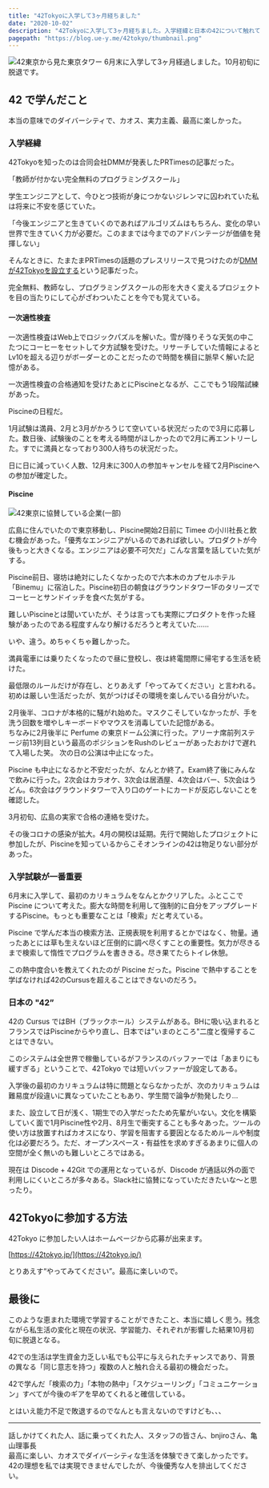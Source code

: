 ```yaml
---
title: "42Tokyoに入学して3ヶ月経ちました"
date: "2020-10-02"
description: "42Tokyoに入学して3ヶ月経ちました。入学経緯と日本の42について触れて振り返ります。"
pagepath: "https://blog.ue-y.me/42tokyo/thumbnail.png"
---
```


![42東京から見た東京タワー](./42-tokyotower.jpg)
6月末に入学して3ヶ月経過しました。10月初旬に脱退です。

## 42 で学んだこと

本当の意味でのダイバーシティで、カオス、実力主義、最高に楽しかった。

### 入学経緯
42Tokyoを知ったのは合同会社DMMが発表したPRTimesの記事だった。

「教師が付かない完全無料のプログラミングスクール」

学生エンジニアとして、今ひとつ技術が身につかないジレンマに囚われていた私は将来に不安を感じていた。

「今後エンジニアと生きていくのであればアルゴリズムはもちろん、変化の早い世界で生きていく力が必要だ。このままでは今までのアドバンテージが価値を発揮しない」

そんなときに、たまたまPRTimesの話題のプレスリリースで見つけたのが[DMMが42Tokyoを設立する](https://prtimes.jp/main/html/rd/p/000003451.000002581.html)という記事だった。

完全無料、教師なし、プログラミングスクールの形を大きく変えるプロジェクトを目の当たりにして心がざわついたことを今でも覚えている。

#### 一次適性検査

一次適性検査はWeb上でロジックパズルを解いた。雪が降りそうな天気の中こたつにコーヒーをセットして夕方試験を受けた。リサーチしていた情報によるとLv10を超える辺りがボーダーとのことだったので時間を横目に脈早く解いた記憶がある。

一次適性検査の合格通知を受けたあとにPiscineとなるが、ここでもう1段階試練があった。

Piscineの日程だ。

1月試験は満員、2月と3月がかろうじて空いている状況だったので3月に応募した。数日後、試験後のことを考える時間がほしかったので2月に再エントリーした。すでに満員となっており300人待ちの状況だった。

日に日に減っていく人数、12月末に300人の参加キャンセルを経て2月Piscineへの参加が確定した。

#### Piscine

![42東京に協賛している企業(一部)](./42-imageboard.jpg)

広島に住んでいたので東京移動し、Piscine開始2日前に Timee の小川社長と飲む機会があった。「優秀なエンジニアがいるのであれば欲しい。プロダクトが今後もっと大きくなる。エンジニアは必要不可欠だ」こんな言葉を話していた気がする。

Piscine前日、寝坊は絶対にしたくなかったので六本木のカプセルホテル「Binemu」に宿泊した。Piscine初日の朝食はグラウンドタワー1Fのタリーズでコーヒーとサンドイッチを食べた気がする。

難しいPiscineとは聞いていたが、そうは言っても実際にプロダクトを作った経験があったのである程度すんなり解けるだろうと考えていた……

いや、違う。めちゃくちゃ難しかった。

満員電車には乗りたくなったので昼に登校し、夜は終電間際に帰宅する生活を続けた。

最低限のルールだけが存在し、とりあえず「やってみてください」と言われる。初めは厳しい生活だったが、気がつけばその環境を楽しんでいる自分がいた。

2月後半、コロナが本格的に騒がれ始めた。マスクこそしていなかったが、手を洗う回数を増やしキーボードやマウスを消毒していた記憶がある。  
ちなみに2月後半に Perfume の東京ドーム公演に行った。アリーナ席前列ステージ前13列目という最高のポジションをRushのレビューがあったおかけで遅れて入場した笑。
次の日の公演は中止になった。

Piscine も中止になるかと不安だったが、なんとか終了。Exam終了後にみんなで飲みに行った。2次会はカラオケ、3次会は居酒屋、4次会はバー、5次会はうどん。6次会はグラウンドタワーで入り口のゲートにカードが反応しないことを確認した。

3月初旬、広島の実家で合格の連絡を受けた。

その後コロナの感染が拡大。4月の開校は延期。先行で開始したプロジェクトに参加したが、Piscineを知っているからこそオンラインの42は物足りない部分があった。

### 入学試験が一番重要

6月末に入学して、最初のカリキュラムをなんとかクリアした。ふとここで Piscine について考えた。膨大な時間を利用して強制的に自分をアップグレードするPiscine。もっとも重要なことは「検索」だと考えている。

Piscine で学んだ本当の検索方法、正規表現を利用するとかではなく、物量。通ったあとには草も生えないほど圧倒的に調べ尽くすことの重要性。気力が尽きるまで検索して惰性でプログラムを書ききる。尽き果てたらトイレ休憩。

この熱中度合いを教えてくれたのが Piscine だった。Piscine で熱中することを学ばなければ42のCursusを超えることはできないのだろう。

### 日本の "42”

42の Cursus ではBH（ブラックホール）システムがある。BHに吸い込まれるとフランスではPiscineからやり直し、日本では"いまのところ"二度と復帰することはできない。

このシステムは全世界で稼働しているがフランスのバッファーでは「あまりにも緩すぎる」ということで、42Tokyo では短いバッファーが設定してある。

入学後の最初のカリキュラムは特に問題とならなかったが、次のカリキュラムは難易度が段違いに異なっていたこともあり、学生間で論争が勃発したり…

また、設立して日が浅く、1期生での入学だったため先輩がいない。文化を構築していく面で1月Piscine性や2月、8月生で衝突することも多々あった。ツールの使い方は放置すればカオスになり、学習を阻害する要因となるためルールや制度化は必要だろう。ただ、オープンスペース・有益性を求めすぎるあまりに個人の空間が全く無いのも難しいところではある。

現在は Discode + 42Git での運用となっているが、Discode が通話以外の面で利用しにくいところが多々ある。Slack社に協賛になっていただきたいな～と思ったり。

## 42Tokyoに参加する方法

42Tokyo に参加したい人はホームページから応募が出来ます。

[https://42tokyo.jp/](https://42tokyo.jp/)

とりあえす“やってみてください”。最高に楽しいので。

## 最後に

このような恵まれた環境で学習することができたこと、本当に嬉しく思う。残念ながら私生活の変化と現在の状況、学習能力、それぞれが影響した結果10月初旬に脱退となる。

42での生活は学生資金力乏しい私でも公平に与えられたチャンスであり、背景の異なる「同じ意志を持つ」複数の人と触れ合える最初の機会だった。

42で学んだ「検索の力」「本物の熱中」「スケジューリング」「コミュニケーション」すべてが今後のギアを早めてくれると確信している。

とはいえ能力不足で敗退するのでなんとも言えないのですけども、、、

---

話しかけてくれた人、話に乗ってくれた人、スタッフの皆さん、bnjiroさん、亀山理事長  
最高に楽しい、カオスでダイバーシティな生活を体験できて楽しかったです。42の理想を私では実現できませんでしたが、今後優秀な人を排出してください。
